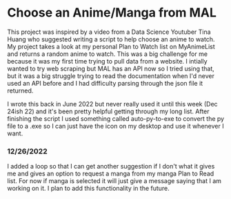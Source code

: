 # Choose an Anime/Manga from MAL
This project was inspired by a video from a Data Science Youtuber Tina Huang who suggested writing a script to help choose an anime to watch.
My project takes a look at my personal Plan to Watch list on MyAnimeList and returns a random anime to watch. This was a big challenge for me 
because it was my first time trying to pull data from a website. I intially wanted to try web scraping but MAL has an API now so I tried using that,
but it was a big struggle trying to read the documentation when I'd never used an API before and I had difficulty parsing through the json file it returned.

I wrote this back in June 2022 but never really used it until this week (Dec 24ish 22) and it's been pretty helpful getting through my long list. 
After finishing the script I used something called auto-py-to-exe to convert the py file to a .exe so I can 
just have the icon on my desktop and use it whenever I want.

### 12/26/2022
I added a loop so that I can get another suggestion if I don't what it gives me and gives an option to request a manga from my manga Plan to Read list. 
For now if manga is selected it will just give a message saying that I am working on it. I plan to add this functionality in the future.
